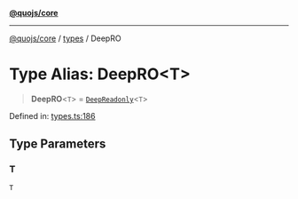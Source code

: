 [**@quojs/core**](../../README.md)

***

[@quojs/core](../../README.md) / [types](../README.md) / DeepRO

# Type Alias: DeepRO\<T\>

> **DeepRO**\<`T`\> = [`DeepReadonly`](DeepReadonly.md)\<`T`\>

Defined in: [types.ts:186](https://github.com/quojs/quojs/blob/bb0aab212261db76d8cdd24be568e1eb39570c11/packages/core/src/types.ts#L186)

## Type Parameters

### T

`T`
